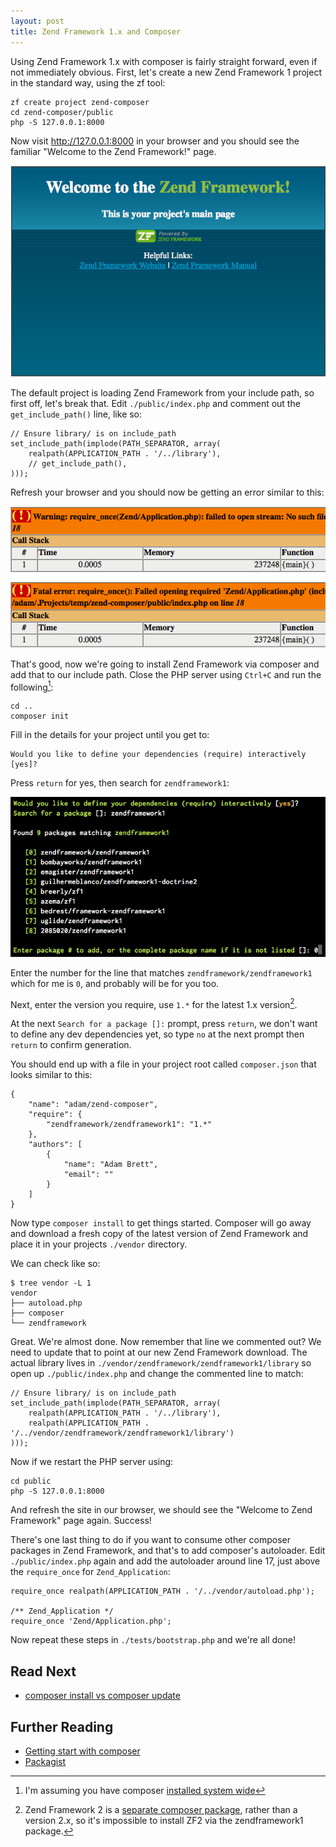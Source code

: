 ```yaml
---
layout: post
title: Zend Framework 1.x and Composer
---
```


Using Zend Framework 1.x with composer is fairly straight forward, even if not immediately obvious.  First, let's create a new Zend Framework 1 project in the standard way, using the zf tool:

    zf create project zend-composer
    cd zend-composer/public
    php -S 127.0.0.1:8000

Now visit http://127.0.0.1:8000 in your browser and you should see the familiar "Welcome to the Zend Framework!" page.

![Welcome to Zend Framework](/img/posts/welcome-to-zend-framework.png)

The default project is loading Zend Framework from your include path, so first off, let's break that.  Edit `./public/index.php` and comment out the `get_include_path()` line, like so:

    // Ensure library/ is on include_path
    set_include_path(implode(PATH_SEPARATOR, array(
        realpath(APPLICATION_PATH . '/../library'),
        // get_include_path(),
    )));

Refresh your browser and you should now be getting an error similar to this:

![Zend missing include path](/img/posts/zend-include-path.png)

That's good, now we're going to install Zend Framework via composer and add that to our include path.  Close the PHP server using `Ctrl+C` and run the following[^1]:

    cd ..
    composer init

Fill in the details for your project until you get to:

    Would you like to define your dependencies (require) interactively [yes]?

Press `return` for yes, then search for `zendframework1`:

![Search for dependencies](/img/posts/search-dependencies.png)

Enter the number for the line that matches `zendframework/zendframework1` which for me is `0`, and probably will be for you too.

Next, enter the version you require, use `1.*` for the latest 1.x version[^2].

At the next `Search for a package []:` prompt, press `return`, we don't want to define any dev dependencies yet, so type `no` at the next prompt then `return` to confirm generation.

You should end up with a file in your project root called `composer.json` that looks similar to this:

    {
        "name": "adam/zend-composer",
        "require": {
            "zendframework/zendframework1": "1.*"
        },
        "authors": [
            {
                "name": "Adam Brett",
                "email": ""
            }
        ]
    }

Now type `composer install` to get things started.  Composer will go away and download a fresh copy of the latest version of Zend Framework and place it in your projects `./vendor` directory.

We can check like so:

    $ tree vendor -L 1
    vendor
    ├── autoload.php
    ├── composer
    └── zendframework

Great.  We're almost done.  Now remember that line we commented out?  We need to update that to point at our new Zend Framework download.  The actual library lives in `./vendor/zendframework/zendframework1/library` so open up `./public/index.php` and change the commented line to match:

    // Ensure library/ is on include_path
    set_include_path(implode(PATH_SEPARATOR, array(
        realpath(APPLICATION_PATH . '/../library'),
        realpath(APPLICATION_PATH . '/../vendor/zendframework/zendframework1/library')
    )));

Now if we restart the PHP server using:

    cd public
    php -S 127.0.0.1:8000

And refresh the site in our browser, we should see the "Welcome to Zend Framework" page again.  Success!

There's one last thing to do if you want to consume other composer packages in Zend Framework, and that's to add composer's autoloader.  Edit `./public/index.php` again and add the autoloader around line 17, just above the `require_once` for `Zend_Application`:

    require_once realpath(APPLICATION_PATH . '/../vendor/autoload.php');

    /** Zend_Application */
    require_once 'Zend/Application.php';

Now repeat these steps in `./tests/bootstrap.php` and we're all done!

## Read Next

* [composer install vs composer update](/2013/03/07/composer-install-vs-composer-update.html)

## Further Reading

* [Getting start with composer](https://getcomposer.org/doc/00-intro.md)
* [Packagist](https://packagist.org/)

[^1]: I'm assuming you have composer [installed system wide](https://github.com/composer/composer#global-installation-of-composer-manual)
[^2]: Zend Framework 2 is a [separate composer package](https://packagist.org/packages/zendframework/zendframework), rather than a version 2.x, so it's impossible to install ZF2 via the zendframework1 package.
